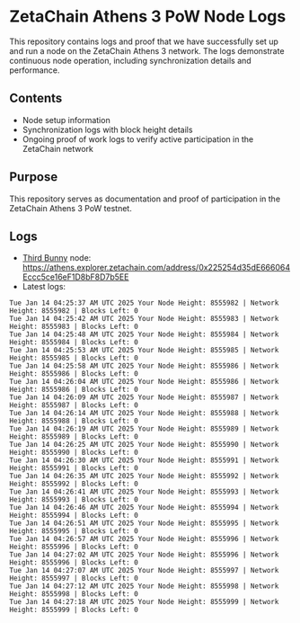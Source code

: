 # ZetaChain Athens 3 PoW Node Logs
This repository contains logs and proof that we have successfully set up and run a node on the ZetaChain Athens 3 network. The logs demonstrate continuous node operation, including synchronization details and performance.

## Contents
- Node setup information
- Synchronization logs with block height details
- Ongoing proof of work logs to verify active participation in the ZetaChain network

## Purpose
This repository serves as documentation and proof of participation in the ZetaChain Athens 3 PoW testnet.

## Logs

- [Third Bunny](https://thirdbunny.xyz/) node: https://athens.explorer.zetachain.com/address/0x225254d35dE666064Eccc5ce16eF1D8bF8D7b5EE
- Latest logs:
```
Tue Jan 14 04:25:37 AM UTC 2025 Your Node Height: 8555982 | Network Height: 8555982 | Blocks Left: 0
Tue Jan 14 04:25:42 AM UTC 2025 Your Node Height: 8555983 | Network Height: 8555983 | Blocks Left: 0
Tue Jan 14 04:25:48 AM UTC 2025 Your Node Height: 8555984 | Network Height: 8555984 | Blocks Left: 0
Tue Jan 14 04:25:53 AM UTC 2025 Your Node Height: 8555985 | Network Height: 8555985 | Blocks Left: 0
Tue Jan 14 04:25:58 AM UTC 2025 Your Node Height: 8555986 | Network Height: 8555986 | Blocks Left: 0
Tue Jan 14 04:26:04 AM UTC 2025 Your Node Height: 8555986 | Network Height: 8555986 | Blocks Left: 0
Tue Jan 14 04:26:09 AM UTC 2025 Your Node Height: 8555987 | Network Height: 8555987 | Blocks Left: 0
Tue Jan 14 04:26:14 AM UTC 2025 Your Node Height: 8555988 | Network Height: 8555988 | Blocks Left: 0
Tue Jan 14 04:26:19 AM UTC 2025 Your Node Height: 8555989 | Network Height: 8555989 | Blocks Left: 0
Tue Jan 14 04:26:25 AM UTC 2025 Your Node Height: 8555990 | Network Height: 8555990 | Blocks Left: 0
Tue Jan 14 04:26:30 AM UTC 2025 Your Node Height: 8555991 | Network Height: 8555991 | Blocks Left: 0
Tue Jan 14 04:26:35 AM UTC 2025 Your Node Height: 8555992 | Network Height: 8555992 | Blocks Left: 0
Tue Jan 14 04:26:41 AM UTC 2025 Your Node Height: 8555993 | Network Height: 8555993 | Blocks Left: 0
Tue Jan 14 04:26:46 AM UTC 2025 Your Node Height: 8555994 | Network Height: 8555994 | Blocks Left: 0
Tue Jan 14 04:26:51 AM UTC 2025 Your Node Height: 8555995 | Network Height: 8555995 | Blocks Left: 0
Tue Jan 14 04:26:57 AM UTC 2025 Your Node Height: 8555996 | Network Height: 8555996 | Blocks Left: 0
Tue Jan 14 04:27:02 AM UTC 2025 Your Node Height: 8555996 | Network Height: 8555996 | Blocks Left: 0
Tue Jan 14 04:27:07 AM UTC 2025 Your Node Height: 8555997 | Network Height: 8555997 | Blocks Left: 0
Tue Jan 14 04:27:12 AM UTC 2025 Your Node Height: 8555998 | Network Height: 8555998 | Blocks Left: 0
Tue Jan 14 04:27:18 AM UTC 2025 Your Node Height: 8555999 | Network Height: 8555999 | Blocks Left: 0
```
